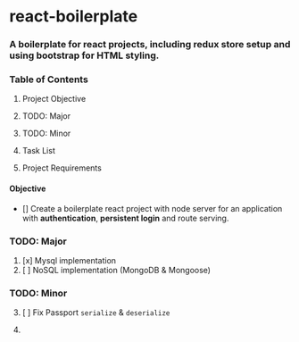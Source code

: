 # react-boilerplate
### A boilerplate for react projects, including redux store setup and using bootstrap for HTML styling.

### Table of Contents
1. Project Objective

2. TODO: Major

3. TODO: Minor

4. Task List

5. Project Requirements


#### Objective
- [] Create a boilerplate react project with node server for an application with **authentication**, **persistent login** and route serving.


### TODO: Major
1. [x] Mysql implementation
2. [ ] NoSQL implementation (MongoDB & Mongoose)

### TODO: Minor
3. [ ] Fix Passport `serialize` & `deserialize`

4.